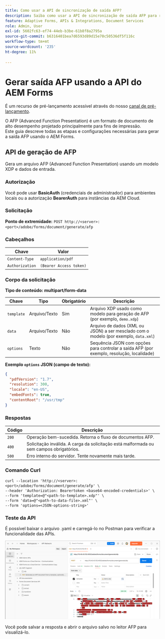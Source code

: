 ```yaml
---
title: Como usar a API de sincronização de saída AFP?
description: Saiba como usar a API de sincronização de saída AFP para recuperar e sincronizar representações de saída.
feature: Adaptive Forms, APIs & Integrations, Document Services
role: Admin, User
exl-id: 5602fc63-ef74-44eb-b3be-61b8f8a2795a
source-git-commit: b6316401bea7d6593d89d15e70c50536df5f116c
workflow-type: tm+mt
source-wordcount: '235'
ht-degree: 11%

---
```


# Gerar saída AFP usando a API do AEM Forms

<span class="preview"> É um recurso de pré-lançamento acessível através do nosso [canal de pré-lançamento](https://experienceleague.adobe.com/pt-br/docs/experience-manager-cloud-service/content/release-notes/prerelease#new-features). </span>

O AFP (Advanced Function Presentation) é um formato de documento de alto desempenho projetado principalmente para fins de impressão.\
Este guia descreve todas as etapas e configurações necessárias para gerar a saída AFP usando o AEM Forms.

<!--
## Prerequisites

To support AFP output generation, the following OSGi bundles must be present and in an **active** state:

* **AFP Core Bundle** – Available in the AFP repository
* **Forms Output Core** – Found in the Forms Output comments package
* **Bedrock Connector** – Provided by the Forms Output API
* **Cloud Ready Implementation** – Available through the Forms installer

>[!NOTE]
>
> * If any bundle is inactive, resolve dependency issues or reinstall manually.
> * To enable AFP generation, the `FT_FORMS-17887` toggle configurations must be set in AEM configuration manager.-->

## API de geração de AFP

Gera um arquivo AFP (Advanced Function Presentation) usando um modelo XDP e dados de entrada.

### Autorização

Você pode usar **BasicAuth** (credenciais de administrador) para ambientes locais ou a autorização **BearerAuth** para instâncias da AEM Cloud.

### Solicitação

**Ponto de extremidade:**
`POST http://<server>:<port>/adobe/forms/document/generate/afp`

### Cabeçalhos

| Chave | Valor |
| --------------- | ------------------------------------------------------ |
| `Content-Type` | `application/pdf` |
| `Authorization` | `(Bearer Access token)` |

### Corpo da solicitação

**Tipo de conteúdo: multipart/form-data**

| Chave | Tipo | Obrigatório | Descrição |
| ---------- | ---- | -------- | ------------------------------------------------------------------------- |
| `template` | Arquivo/Texto | Sim | Arquivo XDP usado como modelo para geração de AFP (por exemplo, `demo.xdp`) |
| `data` | Arquivo/Texto | Não | Arquivo de dados (XML ou JSON) a ser mesclado com o modelo (por exemplo, `data.xml`) |
| `options` | Texto | Não | Sequência JSON com opções para controlar a saída AFP (por exemplo, resolução, localidade) |

**Exemplo `options` JSON (campo de texto):**

```json
{
  "pdfVersion": "1.7",
  "resolution": 300,
  "locale": "en-US",
  "embedFonts": true,
  "contentRoot": "/usr/tmp"
}
```

### Respostas

| Código | Descrição |
| ----- | ------------------------------------------------------------------------- |
| `200` | Operação bem-sucedida. Retorna o fluxo de documentos AFP. |
| `400` | Solicitação inválida. A carga da solicitação está malformada ou sem campos obrigatórios. |
| `500` | Erro interno do servidor. Tente novamente mais tarde. |

### Comando Curl

```
curl --location 'http://<server>:<port>/adobe/forms/document/generate/afp' \
--header 'Authorization: Bearertoken <base64-encoded-credentials>' \
--form 'template=@"<path-to-template>.xdp"' \
--form 'data=@"<path-to-data-file>.xml"' \
--form 'options=<JSON-options-string>'
```

### Teste da API

É possível baixar o arquivo .yaml e carregá-lo no Postman para verificar a funcionalidade das APIs.

![Imagem Postman AFP](/help/forms/assets/afp-postman.png)

Você pode salvar a resposta e abrir o arquivo salvo no leitor AFP para visualizá-lo.

<!-- ![PDF reader](/help/forms/assets/afp-pdf.png) -->
